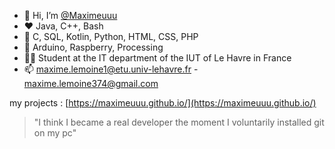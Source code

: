 - 👋 Hi, I’m [@Maximeuuu](https://github.com/Maximeuuu)
- ❤️ Java, C++, Bash
- 🌱 C, SQL, Kotlin, Python, HTML, CSS, PHP
- 💾 Arduino, Raspberry, Processing
- 👨‍🎓 Student at the IT department of the IUT of Le Havre in France
- 📫 maxime.lemoine1@etu.univ-lehavre.fr  -  maxime.lemoine374@gmail.com

my projects : [https://maximeuuu.github.io/](https://maximeuuu.github.io/)

> "I think I became a real developer the moment I voluntarily installed git on my pc"

<!---
Maximeuuu/Maximeuuu is a ✨ special ✨ repository because its `README.md` (this file) appears on your GitHub profile.
You can click the Preview link to take a look at your changes.
--->
